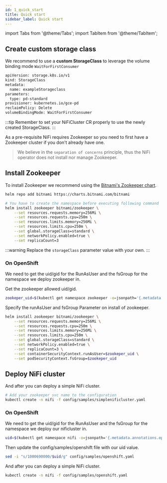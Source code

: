 ```yaml
---
id: 1_quick_start
title: Quick start
sidebar_label: Quick start
---
```



import Tabs from '@theme/Tabs';
import TabItem from '@theme/TabItem';

## Create custom storage class

We recommend to use a **custom StorageClass** to leverage the volume binding mode `WaitForFirstConsumer`

```bash
apiVersion: storage.k8s.io/v1
kind: StorageClass
metadata:
  name: exampleStorageclass
parameters:
  type: pd-standard
provisioner: kubernetes.io/gce-pd
reclaimPolicy: Delete
volumeBindingMode: WaitForFirstConsumer
```

:::tip
Remember to set your NiFiCluster CR properly to use the newly created StorageClass.
:::

As a pre-requisite NiFi requires Zookeeper so you need to first have a Zookeeper cluster if you don't already have one.

> We believe in the `separation of concerns` principle, thus the NiFi operator does not install nor manage Zookeeper.

## Install Zookeeper

To install Zookeeper we recommend using the [Bitnami's Zookeeper chart](https://github.com/bitnami/charts/tree/master/bitnami/zookeeper).

```bash
helm repo add bitnami https://charts.bitnami.com/bitnami
```

```bash
# You have to create the namespace before executing following command
helm install zookeeper bitnami/zookeeper \
    --set resources.requests.memory=256Mi \
    --set resources.requests.cpu=250m \
    --set resources.limits.memory=256Mi \
    --set resources.limits.cpu=250m \
    --set global.storageClass=standard \
    --set networkPolicy.enabled=true \
    --set replicaCount=3
```

:::warning
Replace the `storageClass` parameter value with your own.
:::

### On OpenShift

We need to get the uid/gid for the RunAsUser and the fsGroup for the namespace we deploy zookeeper in.

Get the zookeeper allowed uid/gid.

```bash
zookeper_uid=$(kubectl get namespace zookeeper -o=jsonpath='{.metadata.annotations.openshift\.io/sa\.scc\.supplemental-groups}' | sed 's/\/10000$//' | tr -d '[:space:]')
```
Specify the runAsUser and fsGroup Parameter on install of zookeeper.

```bash
helm install zookeeper bitnami/zookeeper \
    --set resources.requests.memory=256Mi \
    --set resources.requests.cpu=250m \
    --set resources.limits.memory=256Mi \
    --set resources.limits.cpu=250m \
    --set global.storageClass=standard \
    --set networkPolicy.enabled=true \
    --set replicaCount=3 \
    --set containerSecurityContext.runAsUser=$zookeper_uid \
    --set podSecurityContext.fsGroup=$zookeper_uid
```

## Deploy NiFi cluster

And after you can deploy a simple NiFi cluster.

```bash
# Add your zookeeper svc name to the configuration
kubectl create -n nifi -f config/samples/simplenificluster.yaml
```

### On OpenShift

We need to get the uid/gid for the RunAsUser and the fsGroup for the namespace we deploy our nificluster in.

```bash
uid=$(kubectl get namespace nifi -o=jsonpath='{.metadata.annotations.openshift\.io/sa\.scc\.supplemental-groups}' | sed 's/\/10000$//' | tr -d '[:space:]')
```

Then update the config/samples/openshift file with our uid value.

```bash
sed -i "s/1000690000/$uid/g" config/samples/openshift.yaml
```

And after you can deploy a simple NiFi cluster.

```bash
kubectl create -n nifi -f config/samples/openshift.yaml
```
